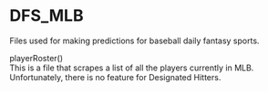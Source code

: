 # DFS_MLB
Files used for making predictions for baseball daily fantasy sports.

playerRoster()  
  This is a file that scrapes a list of all the players currently in MLB. 
  Unfortunately, there is no feature for Designated Hitters.

